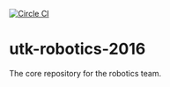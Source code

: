 [![Circle CI](https://circleci.com/gh/utk-robotics-2016/utk-robotics-2016.svg?style=svg&circle-token=54928279bf95f8682260893ee69e4ad5cc5ea3a3)](https://circleci.com/gh/utk-robotics-2016/utk-robotics-2016)

# utk-robotics-2016
The core repository for the robotics team.
